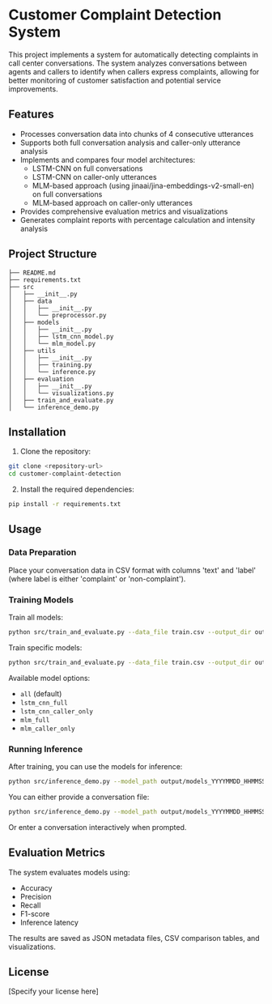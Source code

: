 # Customer Complaint Detection System

This project implements a system for automatically detecting complaints in call center conversations. The system analyzes conversations between agents and callers to identify when callers express complaints, allowing for better monitoring of customer satisfaction and potential service improvements.

## Features

- Processes conversation data into chunks of 4 consecutive utterances
- Supports both full conversation analysis and caller-only utterance analysis
- Implements and compares four model architectures:
  - LSTM-CNN on full conversations
  - LSTM-CNN on caller-only utterances
  - MLM-based approach (using jinaai/jina-embeddings-v2-small-en) on full conversations
  - MLM-based approach on caller-only utterances
- Provides comprehensive evaluation metrics and visualizations
- Generates complaint reports with percentage calculation and intensity analysis

## Project Structure

```
├── README.md
├── requirements.txt
├── src
│   ├── __init__.py
│   ├── data
│   │   ├── __init__.py
│   │   └── preprocessor.py
│   ├── models
│   │   ├── __init__.py
│   │   ├── lstm_cnn_model.py
│   │   └── mlm_model.py
│   ├── utils
│   │   ├── __init__.py
│   │   ├── training.py
│   │   └── inference.py
│   ├── evaluation
│   │   ├── __init__.py
│   │   └── visualizations.py
│   ├── train_and_evaluate.py
│   └── inference_demo.py
```

## Installation

1. Clone the repository:
```bash
git clone <repository-url>
cd customer-complaint-detection
```

2. Install the required dependencies:
```bash
pip install -r requirements.txt
```

## Usage

### Data Preparation

Place your conversation data in CSV format with columns 'text' and 'label' (where label is either 'complaint' or 'non-complaint').

### Training Models

Train all models:
```bash
python src/train_and_evaluate.py --data_file train.csv --output_dir output
```

Train specific models:
```bash
python src/train_and_evaluate.py --data_file train.csv --output_dir output --models lstm_cnn_full
```

Available model options: 
- `all` (default)
- `lstm_cnn_full`
- `lstm_cnn_caller_only`
- `mlm_full`
- `mlm_caller_only`

### Running Inference

After training, you can use the models for inference:

```bash
python src/inference_demo.py --model_path output/models_YYYYMMDD_HHMMSS/lstm_cnn_full.pt --model_type lstm-cnn
```

You can either provide a conversation file:
```bash
python src/inference_demo.py --model_path output/models_YYYYMMDD_HHMMSS/lstm_cnn_full.pt --model_type lstm-cnn --input_file conversation.txt
```

Or enter a conversation interactively when prompted.

## Evaluation Metrics

The system evaluates models using:
- Accuracy
- Precision
- Recall
- F1-score
- Inference latency

The results are saved as JSON metadata files, CSV comparison tables, and visualizations.

## License

[Specify your license here] 